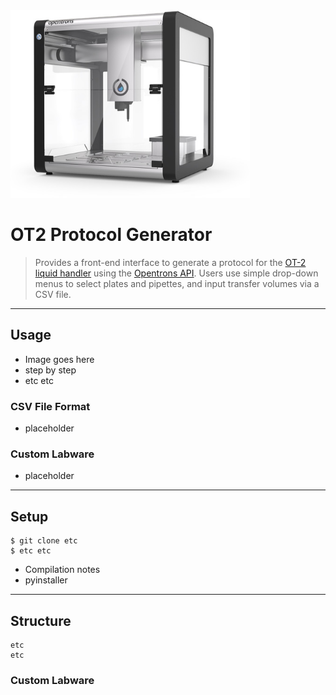 <a href="https://opentrons.com/ot-2/">
    <img src="/docs/ot2-robot.jpg" title="ot2 robot" alt="ot2 robot" height="300px">
</a>

# OT2 Protocol Generator

> Provides a front-end interface to generate a protocol for the [OT-2 liquid handler](https://opentrons.com/ot-2/) using the [Opentrons API](https://docs.opentrons.com/v2/). Users use simple drop-down menus to select plates and pipettes, and input transfer volumes via a CSV file.

---

## Usage

- Image goes here
- step by step
- etc etc

### CSV File Format

- placeholder

### Custom Labware

- placeholder

---

## Setup

```shell
$ git clone etc
$ etc etc
```

- Compilation notes
- pyinstaller

---

## Structure

```
etc
etc
```

### Custom Labware
